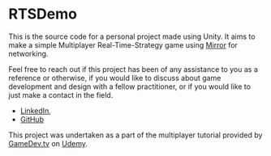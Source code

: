 # RTSDemo
This is the source code for a personal project made using Unity. It aims to make a simple Multiplayer Real-Time-Strategy game using [Mirror](https://assetstore.unity.com/packages/tools/network/mirror-129321) for networking.

Feel free to reach out if this project has been of any assistance to you as a reference or otherwise, if you would like to discuss about game development and design with a fellow practitioner, or if you would like to just make a contact in the field.

- [LinkedIn](https://www.linkedin.com/in/jasfiq-rahman/),
- [GitHub](https://github.com/JasFreaq)

This project was undertaken as a part of the multiplayer tutorial provided by [GameDev.tv](https://www.gamedev.tv/) on [Udemy](https://www.udemy.com/).
